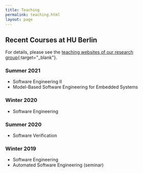 ```yaml
---
title: Teaching
permalink: teaching.html
layout: page
---
```


## Recent Courses at HU Berlin

For details, please see the [teaching websites of our research group](https://www.informatik.hu-berlin.de/en/forschung-en/gebiete/se/teaching/teachingSS20?set_language=en){:target="_blank"}.

### Summer 2021

* Software Engineering II
* Model-Based Software Engineering for Embedded Systems

### Winter 2020

* Software Engineering

### Summer 2020

* Software Verification

### Winter 2019

* Software Engineering
* Automated Software Engineering (seminar)
